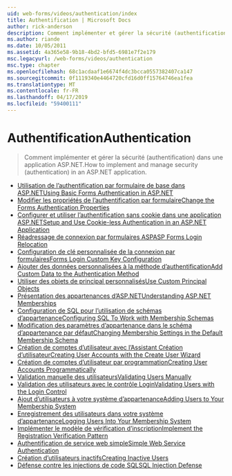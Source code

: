```yaml
---
uid: web-forms/videos/authentication/index
title: Authentification | Microsoft Docs
author: rick-anderson
description: Comment implémenter et gérer la sécurité (authentification) dans une application ASP.NET.
ms.author: riande
ms.date: 10/05/2011
ms.assetid: 4a365e58-9b18-4bd2-bfd5-6981e7f2e179
msc.legacyurl: /web-forms/videos/authentication
msc.type: chapter
ms.openlocfilehash: 68c1acdaaf1e6674f4dc3bcca0557382407ca147
ms.sourcegitcommit: 0f1119340e4464720cfd16d0ff15764746ea1fea
ms.translationtype: MT
ms.contentlocale: fr-FR
ms.lasthandoff: 04/17/2019
ms.locfileid: "59400111"
---
```

# <a name="authentication"></a><span data-ttu-id="ffe08-103">Authentification</span><span class="sxs-lookup"><span data-stu-id="ffe08-103">Authentication</span></span>

> <span data-ttu-id="ffe08-104">Comment implémenter et gérer la sécurité (authentification) dans une application ASP.NET.</span><span class="sxs-lookup"><span data-stu-id="ffe08-104">How to implement and manage security (authentication) in an ASP.NET application.</span></span>


- [<span data-ttu-id="ffe08-105">Utilisation de l’authentification par formulaire de base dans ASP.NET</span><span class="sxs-lookup"><span data-stu-id="ffe08-105">Using Basic Forms Authentication in ASP.NET</span></span>](using-basic-forms-authentication-in-aspnet.md)
- [<span data-ttu-id="ffe08-106">Modifier les propriétés de l’authentification par formulaire</span><span class="sxs-lookup"><span data-stu-id="ffe08-106">Change the Forms Authentication Properties</span></span>](how-to-change-the-forms-authentication-properties.md)
- [<span data-ttu-id="ffe08-107">Configurer et utiliser l’authentification sans cookie dans une application ASP.NET</span><span class="sxs-lookup"><span data-stu-id="ffe08-107">Setup and Use Cookie-less Authentication in an ASP.NET Application</span></span>](how-to-setup-and-use-cookie-less-authentication-in-an-aspnet-application.md)
- [<span data-ttu-id="ffe08-108">Réadressage de connexion par formulaires ASP</span><span class="sxs-lookup"><span data-stu-id="ffe08-108">ASP Forms Login Relocation</span></span>](asp-forms-login-relocation.md)
- [<span data-ttu-id="ffe08-109">Configuration de clé personnalisée de la connexion par formulaires</span><span class="sxs-lookup"><span data-stu-id="ffe08-109">Forms Login Custom Key Configuration</span></span>](forms-login-custom-key-configuration.md)
- [<span data-ttu-id="ffe08-110">Ajouter des données personnalisées à la méthode d’authentification</span><span class="sxs-lookup"><span data-stu-id="ffe08-110">Add Custom Data to the Authentication Method</span></span>](add-custom-data-to-the-authentication-method.md)
- [<span data-ttu-id="ffe08-111">Utiliser des objets de principal personnalisés</span><span class="sxs-lookup"><span data-stu-id="ffe08-111">Use Custom Principal Objects</span></span>](use-custom-principal-objects.md)
- [<span data-ttu-id="ffe08-112">Présentation des appartenances d’ASP.NET</span><span class="sxs-lookup"><span data-stu-id="ffe08-112">Understanding ASP.NET Memberships</span></span>](understanding-aspnet-memberships.md)
- [<span data-ttu-id="ffe08-113">Configuration de SQL pour l’utilisation de schémas d’appartenance</span><span class="sxs-lookup"><span data-stu-id="ffe08-113">Configuring SQL To Work with Membership Schemas</span></span>](configuring-sql-to-work-with-membership-schemas.md)
- [<span data-ttu-id="ffe08-114">Modification des paramètres d’appartenance dans le schéma d’appartenance par défaut</span><span class="sxs-lookup"><span data-stu-id="ffe08-114">Changing Membership Settings in the Default Membership Schema</span></span>](changing-membership-settings-in-the-default-membership-schema.md)
- [<span data-ttu-id="ffe08-115">Création de comptes d’utilisateur avec l’Assistant Création d’utilisateur</span><span class="sxs-lookup"><span data-stu-id="ffe08-115">Creating User Accounts with the Create User Wizard</span></span>](creating-user-accounts-with-the-create-user-wizard.md)
- [<span data-ttu-id="ffe08-116">Création de comptes d’utilisateur par programmation</span><span class="sxs-lookup"><span data-stu-id="ffe08-116">Creating User Accounts Programmatically</span></span>](creating-user-accounts-programmatically.md)
- [<span data-ttu-id="ffe08-117">Validation manuelle des utilisateurs</span><span class="sxs-lookup"><span data-stu-id="ffe08-117">Validating Users Manually</span></span>](validating-users-manually.md)
- [<span data-ttu-id="ffe08-118">Validation des utilisateurs avec le contrôle Login</span><span class="sxs-lookup"><span data-stu-id="ffe08-118">Validating Users with the Login Control</span></span>](validating-users-with-the-login-control.md)
- [<span data-ttu-id="ffe08-119">Ajout d’utilisateurs à votre système d’appartenance</span><span class="sxs-lookup"><span data-stu-id="ffe08-119">Adding Users to Your Membership System</span></span>](adding-users-to-your-membership-system.md)
- [<span data-ttu-id="ffe08-120">Enregistrement des utilisateurs dans votre système d’appartenance</span><span class="sxs-lookup"><span data-stu-id="ffe08-120">Logging Users Into Your Membership System</span></span>](logging-users-into-your-membership-system.md)
- [<span data-ttu-id="ffe08-121">Implémenter le modèle de vérification d’inscription</span><span class="sxs-lookup"><span data-stu-id="ffe08-121">Implement the Registration Verification Pattern</span></span>](implement-the-registration-verification-pattern.md)
- [<span data-ttu-id="ffe08-122">Authentification de service web simple</span><span class="sxs-lookup"><span data-stu-id="ffe08-122">Simple Web Service Authentication</span></span>](simple-web-service-authentication.md)
- [<span data-ttu-id="ffe08-123">Création d’utilisateurs inactifs</span><span class="sxs-lookup"><span data-stu-id="ffe08-123">Creating Inactive Users</span></span>](creating-inactive-users.md)
- [<span data-ttu-id="ffe08-124">Défense contre les injections de code SQL</span><span class="sxs-lookup"><span data-stu-id="ffe08-124">SQL Injection Defense</span></span>](sql-injection-defense.md)
